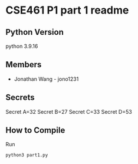 # CSE461 P1 part 1 readme
## Python Version
python 3.9.16
## Members
- Jonathan Wang - jono1231

## Secrets
Secret A=32
Secret B=27
Secret C=33
Secret D=53

## How to Compile
Run
```bash
python3 part1.py
```